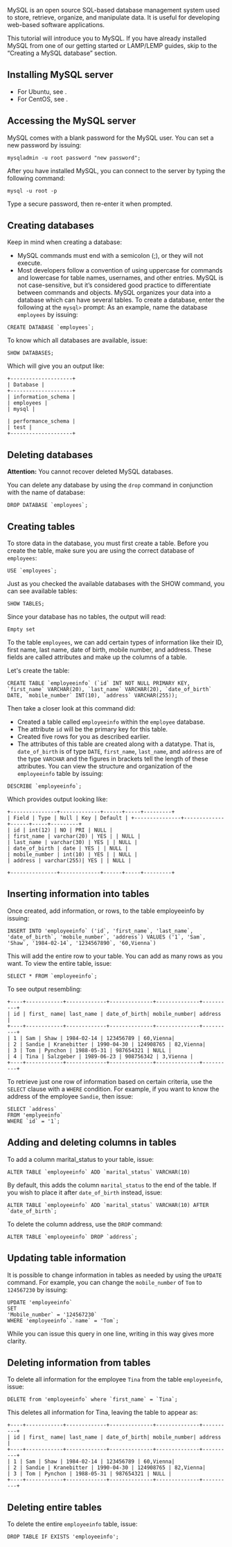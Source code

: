 MySQL is an open source SQL-based database management system used to store, retrieve, organize, and manipulate data. It is useful for developing web-based software applications. 

This tutorial will introduce you to MySQL. If you have already installed MySQL from one of our getting started or LAMP/LEMP guides, skip to the “Creating a MySQL database” section.
## Installing MySQL server
* For Ubuntu, see <Installing MySQL with Ubuntu>.
* For CentOS, see <Installing MySQL with CentOS>.
## Accessing the MySQL server
MySQL comes with a blank password for the MySQL user. You can set a new password by issuing:
```
mysqladmin -u root password "new password";
```
After you have installed MySQL, you can connect to the server by typing the following command:
```
mysql -u root -p
```
Type a secure password, then re-enter it when prompted.
## Creating databases
Keep in mind when creating a database:
* MySQL commands must end with a semicolon (;), or they will not execute.
* Most developers follow a convention of using uppercase for commands and lowercase for table names, usernames, and other entries. MySQL is not case-sensitive, but it’s considered good practice to differentiate between commands and objects.
MySQL organizes your data into a database which can have several tables. To create a database, enter the following at the `mysql>` prompt:
As an example, name the database `employees` by issuing:
```
CREATE DATABASE `employees`;
```
To know which all databases are available, issue:
```
SHOW DATABASES;
```
Which will give you an output like:
```
+--------------------+
| Database |
+--------------------+
| information_schema |
| employees |
| mysql |

| performance_schema |
| test |
+--------------------+
```
## Deleting databases
**Attention:** You cannot recover deleted MySQL databases.

You can delete any database by using the `drop` command in conjunction with the name of database:
```
DROP DATABASE `employees`;
```
## Creating tables
To store data in the database, you must first create a table. Before you create the table, make sure you are using the correct database of `employees`:
```
USE `employees`;
```
Just as you checked the available databases with the SHOW command, you can see available tables:
```
SHOW TABLES;
```
Since your database has no tables, the output will read:
```
Empty set
```
To the table `employees`, we can add certain types of information like their ID, first name, last name, date of birth, mobile number, and address. These fields are called attributes and make up the columns of a table.

Let's create the table:
```
CREATE TABLE `employeeinfo` (`id` INT NOT NULL PRIMARY KEY, `first_name` VARCHAR(20), `last_name` VARCHAR(20), `date_of_birth` DATE, `mobile_number` INT(10), `address` VARCHAR(255));
```
Then take a closer look at this command did: 
* Created a table called `employeeinfo` within the `employee` database.
* The attribute `id` will be the primary key for this table.
* Created five rows for you as described earlier.
* The attributes of this table are created along with a datatype. That is, `date_of_birth` is of type `DATE`, `first_name`, `last_name`, and `address` are of the type `VARCHAR` and the figures in brackets tell the length of these attributes.
You can view the structure and organization of the `employeeinfo` table by issuing:
```
DESCRIBE `employeeinfo`;
```
Which provides output looking like:
```
+---------------+-------------+------+-----+---------+
| Field | Type | Null | Key | Default | +---------------+-------------+------+-----+---------+
| id | int(12) | NO | PRI | NULL |
| first_name | varchar(20) | YES | | NULL |
| last_name | varchar(30) | YES | | NULL |
| date_of_birth | date | YES | | NULL |
| mobile_number | int(10) | YES | | NULL |
| address | varchar(255)| YES | | NULL |

+---------------+-------------+------+-----+---------+
```
## Inserting information into tables
Once created, add information, or rows, to the table employeeinfo by issuing: 
```
INSERT INTO 'employeeinfo` ('id`, 'first_name`, 'last_name`, 'date_of_birth`, 'mobile_number`, 'address`) VALUES ('1`, 'Sam`, 'Shaw`, '1984-02-14`, '1234567890`, '60,Vienna`)
```
This will add the entire row to your table. You can add as many rows as you want. To view the entire table, issue:
```
SELECT * FROM `employeeinfo`;
```
To see output resembling:
```
+----+------------+-------------+--------------+--------------+----------+
| id | first_ name| last_name | date_of_birth| mobile_number| address |
+----+------------+-------------+--------------+--------------+----------+
| 1 | Sam | Shaw | 1984-02-14 | 123456789 | 60,Vienna|
| 2 | Sandie | Kranebitter | 1990-04-30 | 124908765 | 82,Vienna|
| 3 | Tom | Pynchon | 1988-05-31 | 987654321 | NULL |
| 4 | Tina | Salzgeber | 1989-06-23 | 908756342 | 3,Vienna |
+----+------------+-------------+--------------+--------------+----------+
```
To retrieve just one row of information based on certain criteria, use the `SELECT` clause  with a `WHERE` condition. For example, if you want to know the address of the employee `Sandie`, then issue:
```
SELECT `address`
FROM 'emplyeeinfo`
WHERE `id` = '1`;
```
## Adding and deleting columns in tables
To add a column marital_status to your table, issue:
```
ALTER TABLE `employeeinfo` ADD `marital_status` VARCHAR(10)
```
By default, this adds the column `marital_status` to the end of the table. If you wish to place it after `date_of_birth` instead, issue: 
```
ALTER TABLE `employeeinfo` ADD `marital_status` VARCHAR(10) AFTER `date_of_birth`;
```
To delete the column address, use the `DROP` command:
```
ALTER TABLE `employeeinfo` DROP `address`;
```
## Updating table information
It is possible to change information in tables as needed by using the `UPDATE` command.
For example, you can change the `mobile_number` of `Tom` to `124567230` by issuing:
```
UPDATE 'employeeinfo`
SET
'Mobile_number` = '124567230`
WHERE 'employeeinfo`.`name` = 'Tom`;
```
While you can issue this query in one line, writing in this way gives more clarity.
## Deleting information from tables
To delete all information for the employee `Tina` from the table `employeeinfo`, issue:
```
DELETE from 'employeeinfo` where `first_name` = `Tina`;
```
This deletes all information for Tina, leaving the table to appear as:
```
+----+------------+-------------+--------------+--------------+----------+
| id | first_ name| last_name | date_of_birth| mobile_number| address |
+----+------------+-------------+--------------+--------------+----------+
| 1 | Sam | Shaw | 1984-02-14 | 123456789 | 60,Vienna|
| 2 | Sandie | Kranebitter | 1990-04-30 | 124908765 | 82,Vienna|
| 3 | Tom | Pynchon | 1988-05-31 | 987654321 | NULL |
+----+------------+-------------+--------------+--------------+----------+
```
## Deleting entire tables
To delete the entire `employeeinfo` table, issue:
```
DROP TABLE IF EXISTS 'employeeinfo';
```
